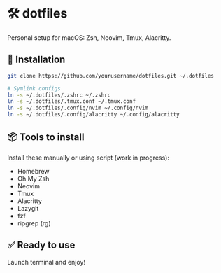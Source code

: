 
# 🛠️ dotfiles

Personal setup for macOS: Zsh, Neovim, Tmux, Alacritty.

## 🔧 Installation

```bash
git clone https://github.com/yourusername/dotfiles.git ~/.dotfiles

# Symlink configs
ln -s ~/.dotfiles/.zshrc ~/.zshrc
ln -s ~/.dotfiles/.tmux.conf ~/.tmux.conf
ln -s ~/.dotfiles/.config/nvim ~/.config/nvim
ln -s ~/.dotfiles/.config/alacritty ~/.config/alacritty
```

## 📦 Tools to install

Install these manually or using script (work in progress):

- Homebrew
- Oh My Zsh
- Neovim
- Tmux
- Alacritty
- Lazygit
- fzf
- ripgrep (rg)

## ✅ Ready to use
Launch terminal and enjoy!
